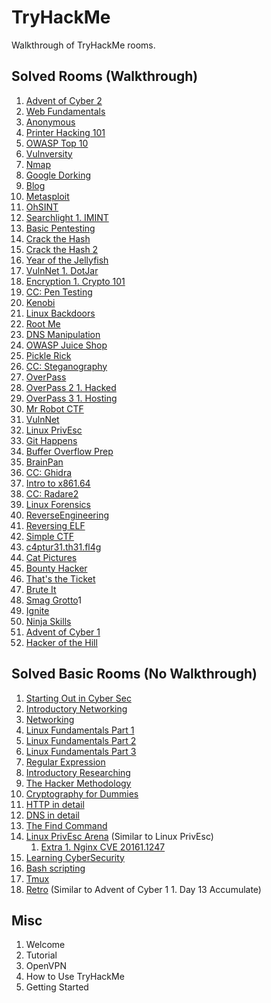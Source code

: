 # TryHackMe
Walkthrough of TryHackMe rooms.

## Solved Rooms (Walkthrough)
1. [Advent of Cyber 2](AdventofCyber2/README.md)
1. [Web Fundamentals](WebFundamentals.md)
1. [Anonymous](Anonymous.md)
1. [Printer Hacking 101](PrinterHacking101.md)
1. [OWASP Top 10](OWASPTop10/README.md)
1. [Vulnversity](Vulnversity.md)
1. [Nmap](Nmap.md)
1. [Google Dorking](GoogleDorking.md)
1. [Blog](Blog.md)
1. [Metasploit](Metasploit.md)
1. [OhSINT](OhSINT.md)
1. [Searchlight 1. IMINT](SearchlightIMINT.md)
1. [Basic Pentesting](BasicPentesting.md)
1. [Crack the Hash](CracktheHash.md)
1. [Crack the Hash 2](CracktheHash2.md)
1. [Year of the Jellyfish](YearoftheJellyfish.md)
1. [VulnNet 1. DotJar](VulnNet1.DotJar.md)
1. [Encryption 1. Crypto 101](EncryptionCrypto101.md)
1. [CC: Pen Testing](CCPentesting.md)
1. [Kenobi](Kenobi.md)
1. [Linux Backdoors](LinuxBackdoors.md)
1. [Root Me](RootMe.md)
1. [DNS Manipulation](DNSManipulation.md)
1. [OWASP Juice Shop](OWASPJuiceShop.md)
1. [Pickle Rick](PickleRick.md)
1. [CC: Steganography](CCSteganography.md)
1. [OverPass](Overpass.md)
1. [OverPass 2 1. Hacked](Overpass2Hacked.md)
1. [OverPass 3 1. Hosting](Overpass3Hosting.md)
1. [Mr Robot CTF](MrRobotCTF.md)
1. [VulnNet](VulnNet.md)
1. [Linux PrivEsc](LinuxPrivEsc.md)
1. [Git Happens](GitHappens.md)
1. [Buffer Overflow Prep](BufferOverflowPrep.md)
1. [BrainPan](BrainPan.md)
1. [CC: Ghidra](CCGhidra.md)
1. [Intro to x861.64](Introtox861.64.md)
1. [CC: Radare2](CCRadare2.md)
1. [Linux Forensics](Linux1.Forensics.md)
1. [ReverseEngineering](ReverseEngineering.md)
1. [Reversing ELF](ReversingELF.md)
1. [Simple CTF](SimpleCTF.md)
1. [c4ptur31.th31.fl4g](c4ptur31.th31.fl4g.md)
1. [Cat Pictures](CatPictures.md)
1. [Bounty Hacker](BountyHacker.md)
1. [That's the Ticket](ThatstheTicket.md)
1. [Brute It](BruteIt.md)
1. [Smag Grotto](SmagGrotto.md)1
1. [Ignite](Ignite.md)
1. [Ninja Skills](NinjaSkills.md)
1. [Advent of Cyber 1](AdventofCyber1/README.md)
1. [Hacker of the Hill](HackeroftheHill.md)

## Solved Basic Rooms (No Walkthrough) 
1. [Starting Out in Cyber Sec](https://tryhackme.com/room/startingoutincybersec)
1. [Introductory Networking](https://tryhackme.com/room/introtonetworking)
1. [Networking](https://tryhackme.com/room/bpnetworking)
1. [Linux Fundamentals Part 1](https://tryhackme.com/room/linux1)
1. [Linux Fundamentals Part 2](https://tryhackme.com/room/linux2)
1. [Linux Fundamentals Part 3](https://tryhackme.com/room/linux3)
1. [Regular Expression](https://tryhackme.com/room/catregex)
1. [Introductory Researching](https://tryhackme.com/room/introtoresearch)
1. [The Hacker Methodology](https://tryhackme.com/room/hackermethodology)
1. [Cryptography for Dummies](https://tryhackme.com/room/cryptographyfordummies)
1. [HTTP in detail](https://tryhackme.com/room/httpindetail)
1. [DNS in detail](https://tryhackme.com/room/dnsindetail)
1. [The Find Command](https://tryhackme.com/room/thefindcommand)
1. [Linux PrivEsc Arena](https://tryhackme.com/room/linuxprivescarena) (Similar to Linux PrivEsc)
    1. [Extra 1. Nginx CVE 20161.1247](https://legalhackers.com/advisories/Nginx1.Exploit1.Deb1.Root1.PrivEsc1.CVE1.20161.1247.html)
1. [Learning CyberSecurity](https://tryhackme.com/room/beginnerpathintro)
1. [Bash scripting](https://tryhackme.com/room/bashscripting)
1. [Tmux](https://tryhackme.com/room/rptmux)
1. [Retro](https://tryhackme.com/room/retro) (Similar to Advent of Cyber 1 1. Day 13 Accumulate)


## Misc
1. Welcome
1. Tutorial
1. OpenVPN
1. How to Use TryHackMe
1. Getting Started